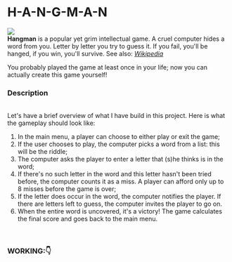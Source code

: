 <html>
  <body>
    <h1>H-A-N-G-M-A-N</h1>
        <div><img src="https://upload.wikimedia.org/wikipedia/commons/thumb/f/f4/Hangman_game.jpg/220px-Hangman_game.jpg"><br>
          <strong>Hangman</strong> is a popular yet grim intellectual game. A cruel computer hides a word from you. Letter by letter you try to guess it. If you fail, you'll be              hanged, if you win, you'll survive. See also: <em><a href="https://en.wikipedia.org/wiki/Hangman_(game)">Wikipedia</a></em></br>
        <p>You probably played the game at least once in your life; now you can actually create this game yourself!</p></div>
       <div>
         <h3>Description</h3>
         <br>
         Let's have a brief overview of what I have build in this project. Here is what the gameplay should look like:
         <br>
          <ol>
             <li>In the main menu, a player can choose to either play or exit the game;</li>
             <li>If the user chooses to play, the computer picks a word from a list: this will be the riddle;</li>
             <li>The computer asks the player to enter a letter that (s)he thinks is in the word;</li>
             <li>If there's no such letter in the word and this letter hasn't been tried before, the computer counts it as a miss. A player can afford only up to 8 misses before                    the game is over;</li>
             <li>If the letter does occur in the word, the computer notifies the player. If there are letters left to guess, the computer invites the player to go on.</li>
             <li>When the entire word is uncovered, it's a victory! The game calculates the final score and goes back to the main menu.</li>
         </ol>
         <br>
         <h3>WORKING:👇</h3>
         
  </body>
</html>
